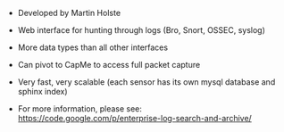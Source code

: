 * Developed by Martin Holste

* Web interface for hunting through logs (Bro, Snort, OSSEC, syslog)

* More data types than all other interfaces

* Can pivot to CapMe to access full packet capture

* Very fast, very scalable (each sensor has its own mysql database and sphinx index)

* For more information, please see:  
https://code.google.com/p/enterprise-log-search-and-archive/